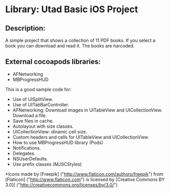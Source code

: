 # Library: Utad Basic iOS Project

[id]: https://github.com/ChusSenosiain/Library/blob/master/Library/Images.xcassets/AppIcon.appiconset/Icon-72%402x.png 

## Description:

A simple project that shows a collection of 11 PDF books. If you select a book you can download and read it. The books are harcoded.

## External cocoapods libraries:

- AFNetworking 
- MBProgressHUD


This is a good sample code for:

- Use of UISplitView.
- Use of UITabBarController.
- AFNetworking:
    Download images in UITableView and UICollectionView.
    Download a file.
- Save files in cache.
- Autolayout with size classes.
- UICollectionView: dinamic cell size.
- Custom headers and cells for UITableView and UICollectionView.
- How to use MBProgressHUD library (Pods)
- Notifications.
- Delegates.
- NSUserDefaults.
- Use prefix classes (MJSCStyles)


*Icons made by [Freepik] ("http://www.flaticon.com/authors/freepik") from [Flaticon] ("http://www.flaticon.com") is licensed by [Creative Commons BY 3.0][ ("http://creativecommons.org/licenses/by/3.0/")
